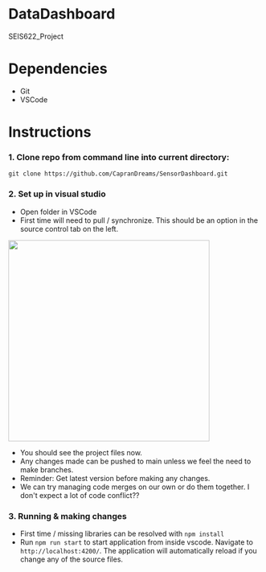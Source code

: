 # DataDashboard

SEIS622_Project

# Dependencies
- Git
- VSCode

# Instructions

### 1. Clone repo from command line into current directory:
   ```
   git clone https://github.com/CapranDreams/SensorDashboard.git
   ```
### 2. Set up in visual studio
   - Open folder in VSCode
   - First time will need to pull / synchronize. This should be an option in the source control tab on the left.

  <img src="https://github.com/CapranDreams/SensorDashboard/assets/6502745/c4e6d4b6-9026-4b0a-a25a-718eda5300f6" height="400">

   - You should see the project files now.
   - Any changes made can be pushed to main unless we feel the need to make branches.
   - Reminder: Get latest version before making any changes.
   - We can try managing code merges on our own or do them together. I don't expect a lot of code conflict??
  
### 3. Running & making changes
   - First time / missing libraries can be resolved with `npm install`
   - Run `npm run start` to start application from inside vscode. Navigate to `http://localhost:4200/`. The application will automatically reload if you change any of the source files.
